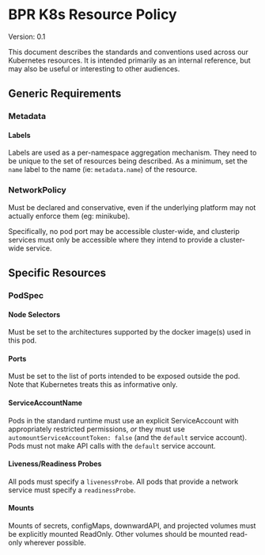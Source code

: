 # BPR K8s Resource Policy

Version: 0.1

This document describes the standards and conventions used across our
Kubernetes resources.  It is intended primarily as an internal
reference, but may also be useful or interesting to other audiences.

## Generic Requirements

### Metadata

#### Labels

Labels are used as a per-namespace aggregation mechanism.  They need
to be unique to the set of resources being described.  As a minimum,
set the `name` label to the name (ie: `metadata.name`) of the
resource.

### NetworkPolicy

Must be declared and conservative, even if the underlying platform may
not actually enforce them (eg: minikube).

Specifically, no pod port may be accessible cluster-wide, and
clusterip services must only be accessible where they intend to
provide a cluster-wide service.

## Specific Resources

### PodSpec

#### Node Selectors

Must be set to the architectures supported by the docker image(s) used
in this pod.

#### Ports

Must be set to the list of ports intended to be exposed outside the
pod.  Note that Kubernetes treats this as informative only.

#### ServiceAccountName

Pods in the standard runtime must use an explicit ServiceAccount with
appropriately restricted permissions, *or* they must use
`automountServiceAccountToken: false` (and the `default` service
account).  Pods must not make API calls with the `default` service
account.

#### Liveness/Readiness Probes

All pods must specify a `livenessProbe`.  All pods that provide a
network service must specify a `readinessProbe`.

#### Mounts

Mounts of secrets, configMaps, downwardAPI, and projected volumes must
be explicitly mounted ReadOnly.  Other volumes should be mounted
read-only wherever possible.
